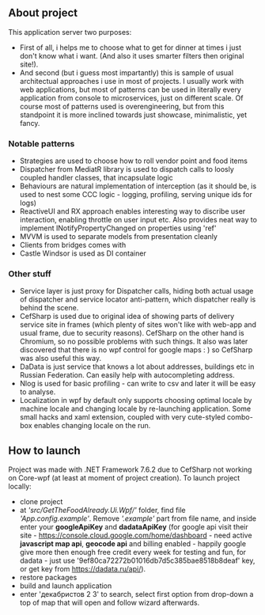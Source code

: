 ## About project

This application server two purposes:
* First of all, i helps me to choose what to get for dinner at times i just don't know what i want. (And also it uses smarter filters then original site!).
* And second (but i guess most impartantly) this is sample of usual architectual approaches i use in most of projects. I usually work with web applications, but most of patterns can be used in literally every application from console to microservices, just on different scale. Of course most of patterns used is overengineering, but from this standpoint it is more inclined towards just showcase, minimalistic, yet fancy.

### Notable patterns
 * Strategies are used to choose how to roll vendor point and food items
 * Dispatcher from MediatR library is used to dispatch calls to loosly coupled handler classes, that incapsulate logic
 * Behaviours are natural implementation of interception (as it should be, is used to nest some CCC logic - logging, profiling, serving unique ids for logs)
 * ReactiveUI and RX approach enables interesting way to discribe user interaction, enabling throttle on user input etc. Also provides neat way to implement INotifyPropertyChanged on properties using 'ref'
 * MVVM is used to separate models from presentation cleanly
 * Clients from bridges comes with 
 * Castle Windsor is used as DI container

### Other stuff
 * Service layer is just proxy for Dispatcher calls, hiding both actual usage of dispatcher and service locator anti-pattern, which dispatcher really is behind the scene.
 * CefSharp is used due to original idea of showing parts of delivery service site in frames (which plenty of sites won't like with web-app and usual frame, due to security reasons). CefSharp on the other hand is Chromium, so no possible problems with such things. It also was later discovered that there is no wpf control for google maps : ) so CefSharp was also useful this way.
 * DaData is just service that knows a lot about addresses, buildings etc in Russian Federation. Can easily help with autocompleting address.
 * Nlog is used for basic profiling - can write to csv and later it will be easy to analyse.
 * Localization in wpf by default only supports choosing optimal locale by machine locale and changing locale by re-launching application. Some small hacks and xaml extension, coupled with very cute-styled combo-box enables changing locale on the run.


## How to launch
Project was made with .NET Framework 7.6.2 due to CefSharp not working on Core-wpf (at least at moment of project creation). To launch project locally:

 * clone project
  * at *'src/GetTheFoodAlready.Ui.Wpf/'* folder, find file *'App.config.example'*. Remove *'.example'* part from file name, and inside enter your **googleApiKey** and **dadataApiKey** (for google api visit their site - https://console.cloud.google.com/home/dashboard - need active **javascript map api**, **geocode api** and billing enabled - happily google give more then enough free credit every week for testing and fun, for dadata - just use '9ef80ca72272b01016db7d5c385bae8518b8deaf' key, or get key from https://dadata.ru/api/).
  * restore packages
  * build and launch application
  * enter 'декабристов 2 3' to search, select first option from drop-down a top of map that will open and follow wizard afterwards.
